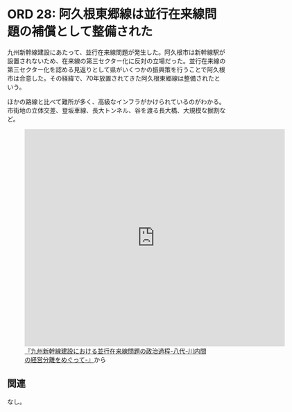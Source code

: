 # ORD 28: 阿久根東郷線は並行在来線問題の補償として整備された

九州新幹線建設にあたって、並行在来線問題が発生した。阿久根市は新幹線駅が設置されないため、在来線の第三セクター化に反対の立場だった。並行在来線の第三セクター化を認める見返りとして県がいくつかの振興策を行うことで阿久根市は合意した。その経緯で、70年放置されてきた阿久根東郷線は整備されたという。

ほかの路線と比べて難所が多く、高級なインフラがかけられているのがわかる。市街地の立体交差、登坂車線、長大トンネル、谷を渡る長大橋、大規模な掘割など。

<figure>
  <iframe src="https://kijimad.github.io/roam/pdfs/index.html?file=https://kijimad.github.io/or/files/20250622third.pdf&page=5" width="600" height="500" style="border:0;" allowfullscreen="" loading="lazy" referrerpolicy="no-referrer-when-downgrade"></iframe>
  <figcaption><a href="https://hokkyodai.repo.nii.ac.jp/record/5503/files/56-1-zinbun-03.pdf">『九州新幹線建設における並行在来線問題の政治過程-八代-川内間の経営分離をめぐって-』</a>から</figcaption>
</figure>

## 関連

なし。
